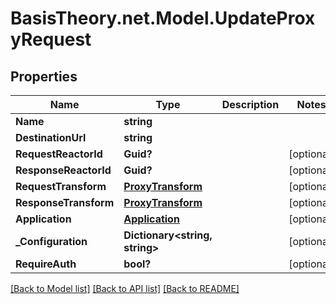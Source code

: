
# BasisTheory.net.Model.UpdateProxyRequest

## Properties

Name | Type | Description | Notes
------------ | ------------- | ------------- | -------------
**Name** | **string** |  | 
**DestinationUrl** | **string** |  | 
**RequestReactorId** | **Guid?** |  | [optional] 
**ResponseReactorId** | **Guid?** |  | [optional] 
**RequestTransform** | [**ProxyTransform**](ProxyTransform.md) |  | [optional] 
**ResponseTransform** | [**ProxyTransform**](ProxyTransform.md) |  | [optional] 
**Application** | [**Application**](Application.md) |  | [optional] 
**_Configuration** | **Dictionary&lt;string, string&gt;** |  | [optional] 
**RequireAuth** | **bool?** |  | [optional] 

[[Back to Model list]](../README.md#documentation-for-models)
[[Back to API list]](../README.md#documentation-for-api-endpoints)
[[Back to README]](../README.md)

